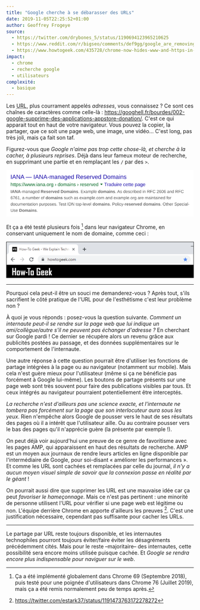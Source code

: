 ```yaml
---
title: "Google cherche à se débarasser des URLs"
date: 2019-11-05T22:25:52+01:00
author: Geoffrey Frogeye
source:
  - https://twitter.com/drybones_5/status/1190694123965210625
  - https://www.reddit.com/r/bigseo/comments/def9gg/google_are_removing_urls_entirely_from_the_search/
  - https://www.howtogeek.com/435728/chrome-now-hides-www-and-https-in-addresses.-do-you-care/
impact:
  - chrome
  - recherche google
  - utilisateurs
complexité:
  - basique
---
```

Les <abbr title="Unified Resource Locator">URL</abbr>, plus courrament appelés *adresses*, vous connaissez ?
Ce sont ces chaînes de caractères comme celle-là : <https://googhell.fr/bourdes/002-google-supprime-des-applications-appstore-donation/>.
C'est ce qui apparait tout en haut de votre navigateur.
Vous pouvez la copier, la partager, que ce soit une page web, une image, une vidéo...
C'est long, pas très joli, mais ça fait son taf.

Figurez-vous que *Google n'aime pas trop cette chose-là, et cherche à la cacher, à plusieurs reprises*.
Déjà dans leur fameux moteur de recherche, en supprimant une partie et en remplaçant les `/` par des `>`.

![Exemple d'un résultat de recherche Google](resultat-recherche-google.svg)

Et ça a été testé plusieurs fois [^1] dans leur navigateur Chrome, en conservant uniquement le nom de domaine, comme ceci :

![Exemple après de la barre d'URL de Google Chrome](chrome-76-barre-addresse.png)

[^1]: Ça a été implémenté globalement dans Chrome 69 (Septembre 2018), puis testé pour une poignée d'utilisateurs dans Chrome 76 (Juillet 2019), mais ça a été remis normalement peu de temps après.

---

Pourquoi cela peut-il être un souci me demanderez-vous ?
Après tout, s'ils sacrifient le côté pratique de l'URL pour de l'esthétisme c'est leur problème non ?

À quoi je vous réponds : posez-vous la question suivante.
*Comment un internaute peut-il se rendre sur la page web que lui indique un ami/collègue/autre s'il ne peuvent pas échanger d'adresse ?*
En cherchant sur Google pardi !
Ce dernier se récupère alors un revenu grâce aux publicités postées au passage, et des données supplémentaires sur le comportement de l'internaute.

Une autre réponse à cette question pourrait être d'utiliser les fonctions de partage intégrées à la page ou au navigateur (notamment sur mobile).
Mais cela n'est guère mieux pour l'utilisateur (même si ça ne bénéficie pas forcément à Google lui-même).
Les boutons de partage présents sur une page web sont très souvent pour faire des publications visibles par tous.
Et ceux intégrés au navigateur pourraient potentiellement être interceptés.

*La recherche n'est d'ailleurs pas une science exacte, et l'internaute ne tombera pas forcément sur la page que son interlocuteur aura sous les yeux*.
Rien n'empêche alors Google de pousser vers le haut de ses résultats des pages où il a intérêt que l'utilisateur aille.
Ou au contraire pousser vers le bas des pages qu'il n'apprécie guère (la présente par exemple !).

On peut déjà voir aujourd'hui une preuve de ce genre de favoritisme avec les pages AMP, qui apparaissent en haut des résultats de recherche.
AMP est un moyen aux journaux de rendre leurs articles en ligne disponible par l'intermédiaire de Google, pour soi-disant « améliorer les performances ».
Et comme les URL sont cachées et remplacées par celle du journal, *il n'y a aucun moyen visuel simple de savoir que la connexion passe en réalité par le géant* !

On pourrait aussi dire que supprimer les URL est une mauvaise idée car ça peut *favoriser le hameçonnage*.
Mais ce n'est pas pertinent : une minorité de personne utilisent l'URL pour vérifier si une page web est légitime ou non.
L'équipe derrière Chrome en apporte d'ailleurs les preuves [^2].
C'est une justification nécessaire, cependant pas suffisante pour cacher les URLs.

[^2]: <https://twitter.com/estark37/status/1191473763172278272>

---

Le partage par URL reste toujours disponible, et les internautes technophiles pourront toujours éviter/faire éviter les désagréments précédemment cités.
Mais pour le reste –majoritaire– des internautes, cette possibilité sera encore moins utilisée puisque cachée.
Et *Google se rendra encore plus indispensable pour naviguer sur le web*.

